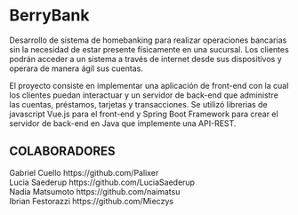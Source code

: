 # BerryBank
Desarrollo de sistema de homebanking para realizar operaciones bancarias sin la necesidad de estar presente físicamente en una sucursal. Los clientes podrán acceder a un sistema a través de internet desde sus dispositivos y operara de manera ágil sus cuentas.

El proyecto consiste en implementar una aplicación de front-end con la cual los clientes puedan interactuar y un servidor de back-end que administre las cuentas, préstamos, tarjetas y transacciones.
Se utilizó librerias de javascript Vue.js para el front-end y Spring Boot Framework para crear el servidor de back-end en Java que implemente una API-REST.


<h2>COLABORADORES</h2>
Gabriel Cuello https://github.com/Palixer
<br>
Lucia Saederup https://github.com/LuciaSaederup
<br>
Nadia Matsumoto https://github.com/naimatsu
<br>
Ibrian Festorazzi https://github.com/Mieczys
